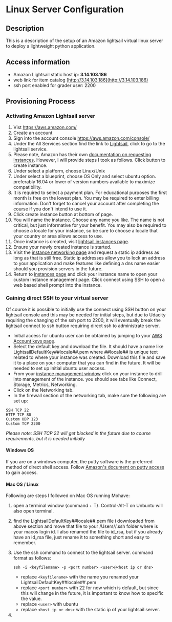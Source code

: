 # Linux Server Configuration

## Description
This is a description of the setup of an Amazon lightsail virtual linux server to deploy a lightweight python application.

## Access information
 - Amazon Lightsail static host ip: **3.14.103.186**
 - web link for item catalog [http://3.14.103.186](http://3.14.103.186)
 - ssh port enabled for grader user:  2200

## Provisioning Process
### Activating Amazon Lightsail server
1. Vist https://aws.amazon.com/
2. Create an account
3. Sign into the account console https://aws.amazon.com/console/
4. Under the All Services section find the link to [Lightsail](https://lightsail.aws.amazon.com/ls/webapp/home/instances), click to go to the lightsail service.
5. Please note, Amazon has their own [documentation on requesting instances](https://lightsail.aws.amazon.com/ls/docs/en/articles/getting-started-with-amazon-lightsail).  However, I will provide steps I took as follows.  Click button to create instance.
6. Under select a platform, choose Linux/Unix
7. Under select a blueprint, choose OS Only and select ubuntu option.  preferably 16.04 or lower of version numbers available to maximize compatibility.
8. It is required to select a payment plan.  For educational purposes the first month is free on the lowest plan.  You may be required to enter billing information.  Don't forget to cancel your account after completing the course if you don't intend to use it.
9. Click create instance button at bottom of page.
10. You will name the instance. Choose any name you like.  The name is not critical, but just informative for your benefit.  You may also be required to choose a locale for your instance, so be sure to choose a locale that your country or area allows access to use.
11. Once instance is created, visit [lightsail instances page](https://lightsail.aws.amazon.com/ls/webapp/home/instances).
12. Ensure your newly created instance is started.
13. Visit the [instance networking page](https://lightsail.aws.amazon.com/ls/webapp/home/networking) and request a static ip address as long as that is still free.  Static ip addresses allow you to lock an address to your application and make features like defining a dns name easier should you provision servers in the future.
14. Return to [instances page](https://lightsail.aws.amazon.com/ls/webapp/home/instances) and click your instance name to open your custom instance management page. Click connect using SSH to open a web based shell prompt into the instance.

### Gaining direct SSH to your virtual server
Of course it is possible to initially use the connect using SSH button on your lightsail console and this may be needed for initial steps, but due to Udacity requiring the changing of the ssh port to 2200, it will eventually break the lightsail connect to ssh button requiring direct ssh to administrate server.
 - Initial access for ubuntu user can be obtained by jumping to your [AWS Account keys page](https://lightsail.aws.amazon.com/ls/webapp/account/keys).
 - Select the default key and download the file.  It should have a name like LightsailDefaultKey##locale##.pem where ##locale## is unique text related to where your instance was created.  Download this file and save it to a place on your computer that you can find in the future.  It will be needed to set up initial ubuntu user access.
 - From your [instance management window](https://lightsail.aws.amazon.com/ls/webapp/home/instances) click on your instance to drill into management of the instance.  you should see tabs like Connect, Storage, Metrics, Networking.
 - Click on the Networking tab.
 - In the firewall section of the networking tab, make sure the following are set up:
```
SSH TCP 22  
HTTP TCP 80
Custom UDP 123
Custom TCP 2200
```
_Please note: SSH TCP 22  will get blocked in the future due to course requirements, but it is needed initially_
#### Windows OS
If you are on a windows computer, the putty software is the preferred method of direct shell access.  Follow [Amazon's document on putty access](https://lightsail.aws.amazon.com/ls/docs/en/articles/lightsail-how-to-set-up-putty-to-connect-using-ssh) to gain access.
#### Mac OS / Linux
Following are steps I followed on Mac OS running Mohave:
1.  open a terminal window {command + T}. Control-Alt-T on Unbuntu will also open terminal.
2.  find the LightsailDefaultKey##locale##.pem file i downloaded from above section and move that file to your /Users/<loginid>/.ssh folder where <loginid> is your macos login id.  I also renamed the file to id_rsa, but if you already have an id_rsa file, just rename it to something short and easy to remember.
3.  Use the ssh command to connect to the lightsail server.  command format as follows:

    ```ssh -i <keyfilename> -p <port number> <user>@<host ip or dns>```

    * replace ```<keyfilename>``` with the name you renamed your LightsailDefaultKey##locale##.pem
    * replace ```<port number>``` with 22 for now which is default, but since this will change in the future, it is important to know how to specific the value.
    * replace ```<user>``` with ubuntu
    * replace ```<host ip or dns>``` with the static ip of your lightsail server.
4.
